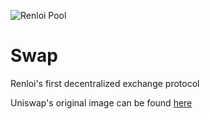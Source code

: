 ![Renloi Pool](https://user-images.githubusercontent.com/96906027/147962651-74ae1748-2ac9-456a-bd71-f7985fb85462.png)
# Swap
Renloi's first decentralized exchange protocol


Uniswap's original image can be found [here](https://docs.uniswap.org/assets/images/participants-a3e150f3c98a0b402c2063de3e160f2e.jpg)
